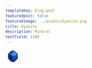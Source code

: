 ```yaml
---
templateKey: blog-post
featuredpost: false
featuredimage: ../assets/Kyanite.png
title: Kyanite
description: Mineral
testfield: 1100
---
```

![Kyanite](../assets/Kyanite.png)